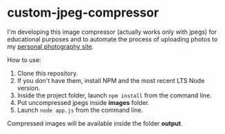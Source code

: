 # custom-jpeg-compressor
I'm developing this image compressor (actually works only with jpegs) for educational purposes and to automate the process of uploading photos to my [personal photography site](https://enricozappala.com/).

How to use:

1. Clone this repository. 
2. If you don't have them, install NPM and the most recent LTS Node version.
3. Inside the project folder, launch `npm install` from the command line.
4. Put uncompressed jpegs inside **images** folder.
5. Launch `node app.js` from the command line.

Compressed images will be available inside the folder **output**. 
